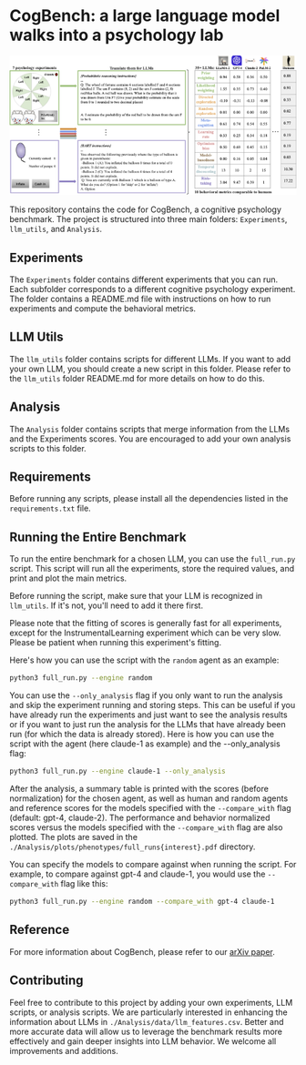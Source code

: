 # CogBench: a large language model walks into a psychology lab

![Overview Figure](./overview_figure.png)

This repository contains the code for CogBench, a cognitive psychology benchmark. The project is structured into three main folders: `Experiments`, `llm_utils`, and `Analysis`.

## Experiments

The `Experiments` folder contains different experiments that you can run. Each subfolder corresponds to a different cognitive psychology experiment. The folder contains a README.md file with instructions on how to run experiments and compute the behavioral metrics.

## LLM Utils

The `llm_utils` folder contains scripts for different LLMs. If you want to add your own LLM, you should create a new script in this folder. Please refer to the `llm_utils` folder README.md for more details on how to do this.

## Analysis

The `Analysis` folder contains scripts that merge information from the LLMs and the Experiments scores. You are encouraged to add your own analysis scripts to this folder.

## Requirements

Before running any scripts, please install all the dependencies listed in the `requirements.txt` file.

## Running the Entire Benchmark

To run the entire benchmark for a chosen LLM, you can use the `full_run.py` script. This script will run all the experiments, store the required values, and print and plot the main metrics.

Before running the script, make sure that your LLM is recognized in `llm_utils`. If it's not, you'll need to add it there first.

Please note that the fitting of scores is generally fast for all experiments, except for the InstrumentalLearning experiment which can be very slow. Please be patient when running this experiment's fitting.

Here's how you can use the script with the `random` agent as an example:

```bash
python3 full_run.py --engine random
```
You can use the `--only_analysis` flag if you only want to run the analysis and skip the experiment running and storing steps. This can be useful if you have already run the experiments and just want to see the analysis results or if you want to just run the analysis for the LLMs that have already been run (for which the data is already stored). Here is how you can use the script with the agent (here claude-1 as example) and the --only_analysis flag:
```bash
python3 full_run.py --engine claude-1 --only_analysis
```

After the analysis, a summary table is printed with the scores (before normalization) for the chosen agent, as well as human and random agents and reference scores for the models specified with the `--compare_with` flag (default: gpt-4, claude-2). The performance and behavior normalized scores versus the models specified with the `--compare_with` flag are also plotted. The plots are saved in the `./Analysis/plots/phenotypes/full_runs{interest}.pdf` directory.

You can specify the models to compare against when running the script. For example, to compare against gpt-4 and claude-1, you would use the `--compare_with` flag like this:

```bash
python3 full_run.py --engine random --compare_with gpt-4 claude-1 
```

## Reference

For more information about CogBench, please refer to our [arXiv paper](<link to ArXiv paper when released>).

## Contributing

Feel free to contribute to this project by adding your own experiments, LLM scripts, or analysis scripts. We are particularly interested in enhancing the information about LLMs in `./Analysis/data/llm_features.csv`. Better and more accurate data will allow us to leverage the benchmark results more effectively and gain deeper insights into LLM behavior. We welcome all improvements and additions.